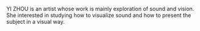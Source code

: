 YI ZHOU is an artist whose work is mainly exploration of sound and vision. She interested in studying how to visualize sound and how to present the subject in a visual way.
